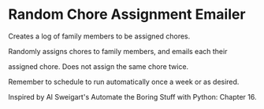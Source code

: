 # Random Chore Assignment Emailer

Creates a log of family members to be assigned chores.

Randomly assigns chores to family members, and emails each their

assigned chore. Does not assign the same chore twice.

Remember to schedule to run automatically once a week or as desired.

Inspired by Al Sweigart's Automate the Boring Stuff with Python: Chapter 16.